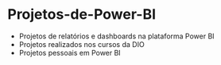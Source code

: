 # Projetos-de-Power-BI
- Projetos de relatórios e dashboards na plataforma Power BI
- Projetos realizados nos cursos da DIO
- Projetos pessoais em Power BI
